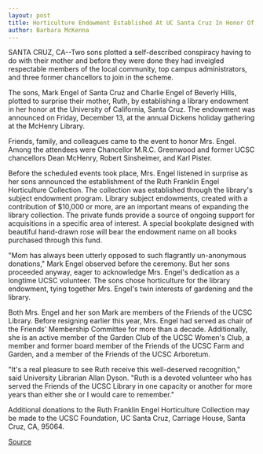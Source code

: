 ```yaml
---
layout: post
title: Horticulture Endowment Established At UC Santa Cruz In Honor Of Longtime Library Volunteer
author: Barbara McKenna
---	
```


SANTA CRUZ, CA--Two sons plotted a self-described conspiracy having to do  with their mother and before they were done they had inveigled respectable  members of the local community, top campus administrators, and three  former chancellors to join in the scheme.

The sons, Mark Engel of Santa Cruz and Charlie Engel of Beverly Hills,  plotted to surprise their mother, Ruth, by establishing a library endowment  in her honor at the University of California, Santa Cruz. The endowment was  announced on Friday, December 13, at the annual Dickens holiday gathering at  the McHenry Library.

Friends, family, and colleagues came to the event to honor Mrs. Engel.  Among the attendees were Chancellor M.R.C. Greenwood and former UCSC  chancellors Dean McHenry, Robert Sinsheimer, and Karl Pister.

Before the scheduled events took place, Mrs. Engel listened in surprise  as her sons announced the establishment of the Ruth Franklin Engel  Horticulture Collection. The collection was established through the library's  subject endowment program. Library subject endowments, created with a  contribution of $10,000 or more, are an important means of expanding the  library collection. The private funds provide a source of ongoing support for  acquisitions in a specific area of interest. A special bookplate designed with  beautiful hand-drawn rose will bear the endowment name on all books  purchased through this fund.

"Mom has always been utterly opposed to such flagrantly un-anonymous  donations," Mark Engel observed before the ceremony. But her sons proceeded  anyway, eager to acknowledge Mrs. Engel's dedication as a longtime UCSC  volunteer. The sons chose horticulture for the library endowment, tying  together Mrs. Engel's twin interests of gardening and the library.

Both Mrs. Engel and her son Mark are members of the Friends of the  UCSC Library. Before resigning earlier this year, Mrs. Engel had served as  chair of the Friends' Membership Committee for more than a decade.  Additionally, she is an active member of the Garden Club of the UCSC  Women's Club, a member and former board member of the Friends of the  UCSC Farm and Garden, and a member of the Friends of the UCSC Arboretum.

"It's a real pleasure to see Ruth receive this well-deserved  recognition," said University Librarian Allan Dyson. "Ruth is a devoted  volunteer who has served the Friends of the UCSC Library in one capacity or  another for more years than either she or I would care to remember."

Additional donations to the Ruth Franklin Engel Horticulture Collection  may be made to the UCSC Foundation, UC Santa Cruz, Carriage House, Santa  Cruz, CA, 95064.

[Source](http://www1.ucsc.edu/news_events/press_releases/archive/96-97/12-96/121396-Longtime_volunteer_.html "Permalink to 121396-Longtime_volunteer_")
